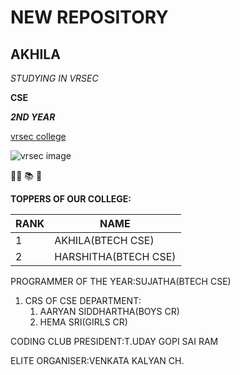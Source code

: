 # NEW REPOSITORY
## AKHILA

*STUDYING IN VRSEC*

**CSE**

***2ND YEAR***

[vrsec college](https://www.vrsiddhartha.ac.in/)

![vrsec image](https://educationiconnect.com/college/wp-content/uploads/2020/04/VELAGAPUDI-RAMAKRISHNA-SIDDHARTHA-ENGINEERING-COLLEGE-Admission-Fee.jpg)

:woman_student:  :books:  :school:
 
 **TOPPERS OF OUR COLLEGE:**
 
 RANK|NAME
 ----|----
 1|AKHILA(BTECH CSE)
 2|HARSHITHA(BTECH CSE)
 
 PROGRAMMER OF THE YEAR:SUJATHA(BTECH CSE)
 
1. CRS OF CSE DEPARTMENT:
   1. AARYAN SIDDHARTHA(BOYS CR)
   2. HEMA SRI(GIRLS CR)
   
CODING CLUB PRESIDENT:T.UDAY GOPI SAI RAM

ELITE ORGANISER:VENKATA KALYAN CH.
